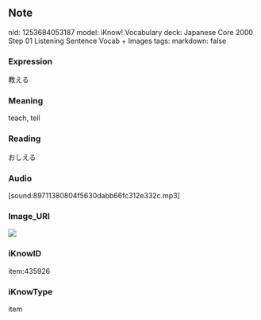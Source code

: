 ## Note
nid: 1253684053187
model: iKnow! Vocabulary
deck: Japanese Core 2000 Step 01 Listening Sentence Vocab + Images
tags: 
markdown: false

### Expression
教える

### Meaning
teach, tell

### Reading
おしえる

### Audio
[sound:89711380804f5630dabb66fc312e332c.mp3]

### Image_URI
<!DOCTYPE html>
<title></title>
<img src="ab19e8cdf7fd43efd2def1494e205fe6.jpg">



### iKnowID
item:435926

### iKnowType
item
